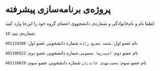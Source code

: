# پروژه‌ی برنامه‌سازی پیشرفته
لطفا نام و نام‌خانوادگی و شماره‌ی دانشجووی اعضای گروه خود را این‌جا وارد کنید:

شماره‌ی تیم: `18`

نام عضو اول: `محمد شفیع زاده`
شماره دانشجویی عضو اول: `401110386`

نام عضو دوم: `امیدرضا معصومی`
شماره دانشجویی عضو دوم: `401106522`

نام عضو سوم: `محمدمهدی عابدیان`
شماره دانشجویی عضو سوم: `401110629`
